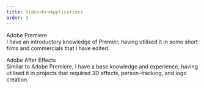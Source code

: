 ```yaml
---
title: Video<br>Applications
order: 3
---
```


<p><span class="font-light">Adobe Premiere</span><br>I have an introductory knowledge of Premier, having utilised it in some short films and commercials that I have edited.</p>

<p><span class="font-light">Adobe After Effects</span><br>Similar to Adobe Premiere, I have a base knowledge and experience, having utilised it in projects that required 3D effects, person-tracking, and logo creation.</p>